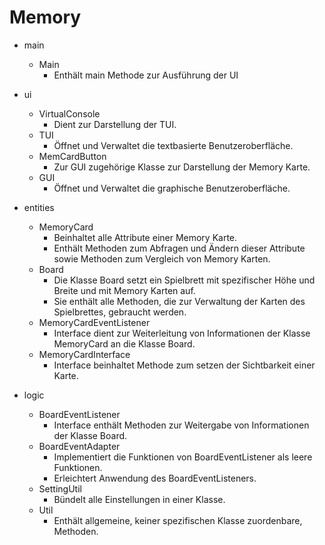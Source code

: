 Memory
======
* main 
  * Main
    * Enthält main Methode zur Ausführung der UI


* ui
  * VirtualConsole
    * Dient zur Darstellung der TUI.
  * TUI
    * Öffnet und Verwaltet die textbasierte Benutzeroberfläche. 
  * MemCardButton
    * Zur GUI zugehörige Klasse zur Darstellung der Memory Karte.
  * GUI
    * Öffnet und Verwaltet die graphische Benutzeroberfläche.  


* entities
  * MemoryCard
    * Beinhaltet alle Attribute einer Memory Karte.  
    * Enthält Methoden zum Abfragen und Ändern dieser Attribute sowie Methoden zum Vergleich von Memory Karten.
  * Board
    * Die Klasse Board setzt ein Spielbrett mit spezifischer Höhe und Breite und mit Memory Karten auf. 
    * Sie enthält alle Methoden, die zur Verwaltung der Karten des Spielbrettes, gebraucht werden.
  * MemoryCardEventListener
    * Interface dient zur Weiterleitung von Informationen der Klasse MemoryCard an die Klasse Board.
  * MemoryCardInterface
    * Interface beinhaltet Methode zum setzen der Sichtbarkeit einer Karte.
  
  
* logic
  * BoardEventListener
    * Interface enthält Methoden zur Weitergabe von Informationen der Klasse Board. 
  * BoardEventAdapter
    * Implementiert die Funktionen von BoardEventListener als leere Funktionen.
    * Erleichtert Anwendung des BoardEventListeners.
  * SettingUtil
    * Bündelt alle Einstellungen in einer Klasse.
  * Util 
    * Enthält allgemeine, keiner spezifischen Klasse zuordenbare, Methoden.
